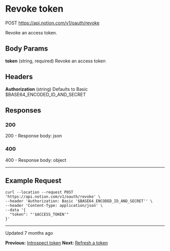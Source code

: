 # Revoke token

POST https://api.notion.com/v1/oauth/revoke

Revoke an access token.

## Body Params

**token** (string, required)
Revoke an access token

## Headers

**Authorization** (string)
Defaults to Basic $BASE64_ENCODED_ID_AND_SECRET

## Responses

### 200
200 - Response body: json

### 400
400 - Response body: object

---

## Example Request

```shell
curl --location --request POST 'https://api.notion.com/v1/oauth/revoke' \
--header 'Authorization: Basic '$BASE64_ENCODED_ID_AND_SECRET'' \
--header 'Content-Type: application/json' \
--data '{
  "token": "'$ACCESS_TOKEN'"
}'
```

---

Updated 7 months ago

**Previous:** [Introspect token](/reference/introspect-token)
**Next:** [Refresh a token](/reference/refresh-a-token)
